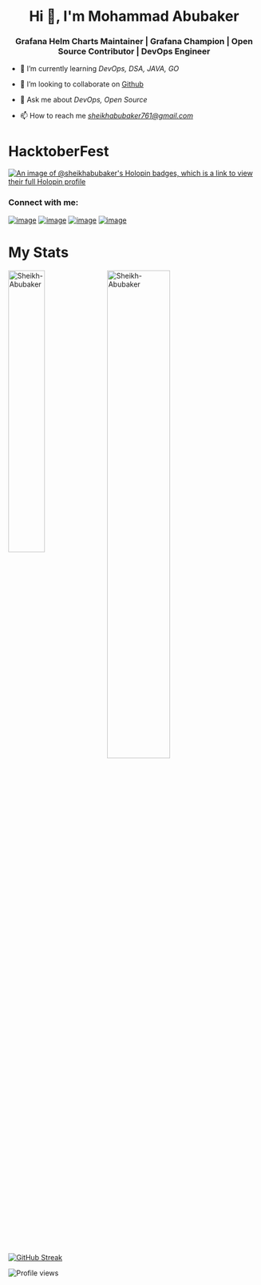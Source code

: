 <h1 align="center">Hi 👋, I'm Mohammad Abubaker</h1>
<h3 align="center"> Grafana Helm Charts Maintainer | Grafana Champion | Open Source Contributor | DevOps Engineer </h3>



- 🌱 I’m currently learning *DevOps, DSA, JAVA, GO*

- 👯 I’m looking to collaborate on [Github](https://github.com/Sheikh-Abubaker)

- 💬 Ask me about *DevOps, Open Source*

- 📫 How to reach me *sheikhabubaker761@gmail.com*

# HacktoberFest
[![An image of @sheikhabubaker's Holopin badges, which is a link to view their full Holopin profile](https://holopin.me/sheikhabubaker)](https://holopin.io/@sheikhabubaker)

<h3 align="left">Connect with me:</h3>
<p align="left">

[![image](https://img.shields.io/badge/LinkedIn-0077B5?style=for-the-badge&logo=linkedin&logoColor=white)](https://www.linkedin.com/in/mohammad-abubaker-3574ba231/)
[![image](https://img.shields.io/badge/Twitter-1DA1F2?style=for-the-badge&logo=twitter&logoColor=white)](https://twitter.com/ea3dd89789a84d4)
[![image](https://img.shields.io/badge/Gmail-D14836?style=for-the-badge&logo=gmail&logoColor=white)](mailto:sheikhabubaker761@gmail.com)
[![image](https://img.shields.io/badge/YouTube-FF0000?style=for-the-badge&logo=youtube&logoColor=white)](https://www.youtube.com/channel/UCbSgqO1KgbitdV1C4G-8EJQ)


</p>

<h1>My Stats</h1>
<p><img align="left" width=38% src="https://github-readme-stats.vercel.app/api/top-langs?username=Sheikh-Abubaker&theme=vision-friendly-dark&show_icons=true&locale=en&layout=compact" alt="Sheikh-Abubaker" /></p>

<p>&nbsp;<img align="center" width=50% src="https://github-readme-stats.vercel.app/api?username=Sheikh-Abubaker&theme=vision-friendly-dark&show=prs_merged&show_icons=true&locale=en" alt="Sheikh-Abubaker" /></p>

[![GitHub Streak](http://github-readme-streak-stats.herokuapp.com?user=Sheikh-Abubaker&theme=rising-sun&hide_border=true)](https://git.io/streak-stats)

![Profile views](https://komarev.com/ghpvc/?username=Sheikh-Abubaker)





</p>

